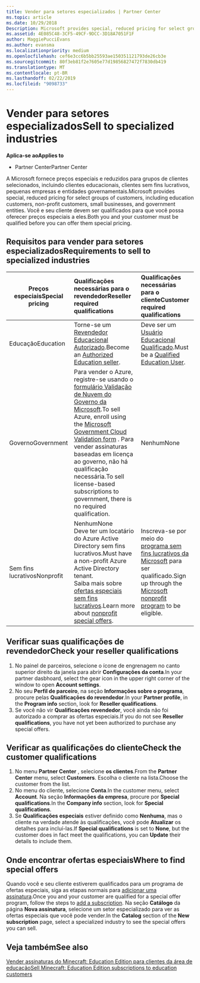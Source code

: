 ```yaml
---
title: Vender para setores especializados | Partner Center
ms.topic: article
ms.date: 10/29/2018
Description: Microsoft provides special, reduced pricing for select groups of customers, including education customers, non-profit customers, and government users.
ms.assetid: 4E085C48-3CF5-49CF-9DCC-3D18A7051F1F
author: MaggiePucciEvans
ms.author: evansma
ms.localizationpriority: medium
ms.openlocfilehash: cef6e3cc6b5bb25593ae150351121793de26cb3e
ms.sourcegitcommit: 80f3eb81f2e7605e77d19856827472f7830db419
ms.translationtype: MT
ms.contentlocale: pt-BR
ms.lasthandoff: 02/22/2019
ms.locfileid: "9098733"
---
```

# <a name="sell-to-specialized-industries"></a><span data-ttu-id="103a3-102">Vender para setores especializados</span><span class="sxs-lookup"><span data-stu-id="103a3-102">Sell to specialized industries</span></span>

**<span data-ttu-id="103a3-103">Aplica-se ao</span><span class="sxs-lookup"><span data-stu-id="103a3-103">Applies to</span></span>**

-  <span data-ttu-id="103a3-104">Partner Center</span><span class="sxs-lookup"><span data-stu-id="103a3-104">Partner Center</span></span>

<span data-ttu-id="103a3-105">A Microsoft fornece preços especiais e reduzidos para grupos de clientes selecionados, incluindo clientes educacionais, clientes sem fins lucrativos, pequenas empresas e entidades governamentais.</span><span class="sxs-lookup"><span data-stu-id="103a3-105">Microsoft provides special, reduced pricing for select groups of customers, including education customers, non-profit customers, small businesses, and government entities.</span></span> <span data-ttu-id="103a3-106">Você e seu cliente devem ser qualificados para que você possa oferecer preços especiais a eles.</span><span class="sxs-lookup"><span data-stu-id="103a3-106">Both you and your customer must be qualified before you can offer them special pricing.</span></span> 

## <a name="requirements-to-sell-to-specialized-industries"></a><span data-ttu-id="103a3-107">Requisitos para vender para setores especializados</span><span class="sxs-lookup"><span data-stu-id="103a3-107">Requirements to sell to specialized industries</span></span>

|**<span data-ttu-id="103a3-108">Preços especiais</span><span class="sxs-lookup"><span data-stu-id="103a3-108">Special pricing</span></span>**   |**<span data-ttu-id="103a3-109">Qualificações necessárias para o revendedor</span><span class="sxs-lookup"><span data-stu-id="103a3-109">Reseller required qualifications</span></span>**   |**<span data-ttu-id="103a3-110">Qualificações necessárias para o cliente</span><span class="sxs-lookup"><span data-stu-id="103a3-110">Customer required qualifications</span></span>**   |
|----------------------------|:---------------------------------|:------------------------------------------|
|<span data-ttu-id="103a3-111">Educação</span><span class="sxs-lookup"><span data-stu-id="103a3-111">Education</span></span>   |<span data-ttu-id="103a3-112">Torne-se um [Revendedor Educacional Autorizado](https://www.mepn.com).</span><span class="sxs-lookup"><span data-stu-id="103a3-112">Become an [Authorized Education seller](https://www.mepn.com).</span></span>   | <span data-ttu-id="103a3-113">Deve ser um [Usuário Educacional Qualificado](https://www.microsoftvolumelicensing.com/DocumentSearch.aspx?Mode=3&DocumentTypeId=7).</span><span class="sxs-lookup"><span data-stu-id="103a3-113">Must be a [Qualified Education User](https://www.microsoftvolumelicensing.com/DocumentSearch.aspx?Mode=3&DocumentTypeId=7).</span></span>   |
|<span data-ttu-id="103a3-114">Governo</span><span class="sxs-lookup"><span data-stu-id="103a3-114">Government</span></span>   |<span data-ttu-id="103a3-115">Para vender o Azure, registre-se usando o [formulário Validação de Nuvem do Governo da Microsoft](https://azuregov.microsoft.com/csp).</span><span class="sxs-lookup"><span data-stu-id="103a3-115">To sell Azure, enroll using the [Microsoft Government Cloud Validation form](https://azuregov.microsoft.com/csp) .</span></span> <span data-ttu-id="103a3-116">Para vender assinaturas baseadas em licença ao governo, não há qualificação necessária.</span><span class="sxs-lookup"><span data-stu-id="103a3-116">To sell license-based subscriptions to government, there is no required qualification.</span></span>|   <span data-ttu-id="103a3-117">Nenhum</span><span class="sxs-lookup"><span data-stu-id="103a3-117">None</span></span>|
|<span data-ttu-id="103a3-118">Sem fins lucrativos</span><span class="sxs-lookup"><span data-stu-id="103a3-118">Nonprofit</span></span>  |<span data-ttu-id="103a3-119">Nenhum</span><span class="sxs-lookup"><span data-stu-id="103a3-119">None</span></span><br><span data-ttu-id="103a3-120">Deve ter um locatário do Azure Active Directory sem fins lucrativos.</span><span class="sxs-lookup"><span data-stu-id="103a3-120">Must have a non-profit Azure Active Directory tenant.</span></span><br><span data-ttu-id="103a3-121">Saiba mais sobre [ofertas especiais sem fins lucrativos](https://assetsprod.microsoft.com/mpn/en-us/nonprofit-skus-in-csp-faq.pdf).</span><span class="sxs-lookup"><span data-stu-id="103a3-121">Learn more about [nonprofit special offers](https://assetsprod.microsoft.com/mpn/en-us/nonprofit-skus-in-csp-faq.pdf).</span></span>   |<span data-ttu-id="103a3-122">Inscreva-se por meio do [programa sem fins lucrativos da Microsoft](https://nonprofit.microsoft.com/#/register) para ser qualificado.</span><span class="sxs-lookup"><span data-stu-id="103a3-122">Sign up through the [Microsoft nonprofit program](https://nonprofit.microsoft.com/#/register) to be eligible.</span></span>   |


## <a name="check-your-reseller-qualifications"></a><span data-ttu-id="103a3-123">Verificar suas qualificações de revendedor</span><span class="sxs-lookup"><span data-stu-id="103a3-123">Check your reseller qualifications</span></span>

1.  <span data-ttu-id="103a3-124">No painel de parceiros, selecione o ícone de engrenagem no canto superior direito da janela para abrir **Configurações da conta**.</span><span class="sxs-lookup"><span data-stu-id="103a3-124">In your partner dasbhoard, select the gear icon in the upper right corner of the window to open **Account settings**.</span></span>
2.  <span data-ttu-id="103a3-125">No seu **Perfil de parceiro**, na seção **Informações sobre o programa**, procure pelas **Qualificações do revendedor**.</span><span class="sxs-lookup"><span data-stu-id="103a3-125">In your **Partner profile**, in the **Program info** section, look for **Reseller qualifications**.</span></span>
3.  <span data-ttu-id="103a3-126">Se você não vir **Qualificações revendedor**, você ainda não foi autorizado a comprar as ofertas especiais.</span><span class="sxs-lookup"><span data-stu-id="103a3-126">If you do not see **Reseller qualifications**, you have not yet been authorized to purchase any special offers.</span></span>

## <a name="check-the-customer-qualifications"></a><span data-ttu-id="103a3-127">Verificar as qualificações do cliente</span><span class="sxs-lookup"><span data-stu-id="103a3-127">Check the customer qualifications</span></span>

1.  <span data-ttu-id="103a3-128">No menu **Partner Center** , selecione **os clientes**.</span><span class="sxs-lookup"><span data-stu-id="103a3-128">From the **Partner Center** menu, select **Customers**.</span></span> <span data-ttu-id="103a3-129">Escolha o cliente na lista.</span><span class="sxs-lookup"><span data-stu-id="103a3-129">Choose the customer from the list.</span></span>
2.  <span data-ttu-id="103a3-130">No menu do cliente, selecione **Conta**.</span><span class="sxs-lookup"><span data-stu-id="103a3-130">In the customer menu, select **Account**.</span></span> <span data-ttu-id="103a3-131">Na seção **Informações da empresa**, procure por **Special qualifications**.</span><span class="sxs-lookup"><span data-stu-id="103a3-131">In the **Company info** section, look for **Special qualifications**.</span></span>
3.  <span data-ttu-id="103a3-132">Se **Qualificações especiais** estiver definido como **Nenhuma**, mas o cliente na verdade atende às qualificações, você pode **Atualizar** os detalhes para incluí-las.</span><span class="sxs-lookup"><span data-stu-id="103a3-132">If **Special qualifications** is set to **None**, but the customer does in fact meet the qualifications, you can **Update** their details to include them.</span></span>

## <a name="where-to-find-special-offers"></a><span data-ttu-id="103a3-133">Onde encontrar ofertas especiais</span><span class="sxs-lookup"><span data-stu-id="103a3-133">Where to find special offers</span></span>

<span data-ttu-id="103a3-134">Quando você e seu cliente estiverem qualificados para um programa de ofertas especiais, siga as etapas normais para [adicionar uma assinatura](create-a-new-subscription.md).</span><span class="sxs-lookup"><span data-stu-id="103a3-134">Once you and your customer are qualified for a special offer program, follow the steps to [add a subscription](create-a-new-subscription.md).</span></span> <span data-ttu-id="103a3-135">Na seção **Catálogo** da página **Nova assinatura**, selecione um setor especializado para ver as ofertas especiais que você pode vender.</span><span class="sxs-lookup"><span data-stu-id="103a3-135">In the **Catalog** section of the **New subscription** page, select a specialized industry to see the special offers you can sell.</span></span>

## <a name="see-also"></a><span data-ttu-id="103a3-136">Veja também</span><span class="sxs-lookup"><span data-stu-id="103a3-136">See also</span></span>

[<span data-ttu-id="103a3-137">Vender assinaturas do Minecraft: Education Edition para clientes da área de educação</span><span class="sxs-lookup"><span data-stu-id="103a3-137">Sell Minecraft: Education Edition subscriptions to education customers</span></span>](minecraft-subscriptions.md)


 

 

 




